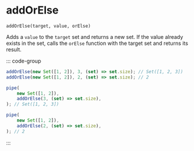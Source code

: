 # addOrElse

`addOrElse(target, value, orElse)`

Adds a `value` to the `target` set and returns a new set. If the value already exists in the set, calls the `orElse` function with the target set and returns its result.

::: code-group

```ts [data-first]
addOrElse(new Set([1, 2]), 3, (set) => set.size); // Set([1, 2, 3])
addOrElse(new Set([1, 2]), 2, (set) => set.size); // 2
```

```ts [data-last]
pipe(
    new Set([1, 2]),
    addOrElse(3, (set) => set.size),
); // Set([1, 2, 3])

pipe(
    new Set([1, 2]),
    addOrElse(2, (set) => set.size),
); // 2
```

:::
